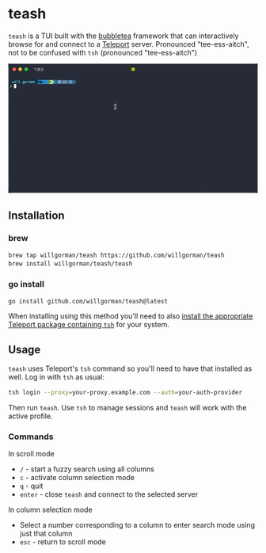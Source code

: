 # teash

`teash` is a TUI built with the [bubbletea](https://github.com/charmbracelet/bubbletea) framework that can interactively browse for and connect to a [Teleport](https://goteleport.com/) server.  Pronounced "tee-ess-aitch", not to be confused with `tsh` (pronounced "tee-ess-aitch")

![gif example of teash selecting and connecting to a server](example.gif)

## Installation

### brew

```sh
brew tap willgorman/teash https://github.com/willgorman/teash
brew install willgorman/teash/teash 
```

### go install

```
go install github.com/willgorman/teash@latest
```

When installing using this method you'll need to also [install the appropriate Teleport package containing `tsh`](https://goteleport.com/docs/installation/) for your system.

## Usage

`teash` uses Teleport's `tsh` command so you'll need to have that installed as well.  Log in with `tsh` as usual:

```sh
tsh login --proxy=your-proxy.example.com --auth=your-auth-provider
```

Then run `teash`.   Use `tsh` to manage sessions and `teash` will work with the active profile.

### Commands

In scroll mode
* `/` - start a fuzzy search using all columns
* `c` - activate column selection mode
* `q` - quit
* `enter` - close `teash` and connect to the selected server

In column selection mode
* Select a number corresponding to a column to enter search mode using just that column
* `esc` - return to scroll mode
  
